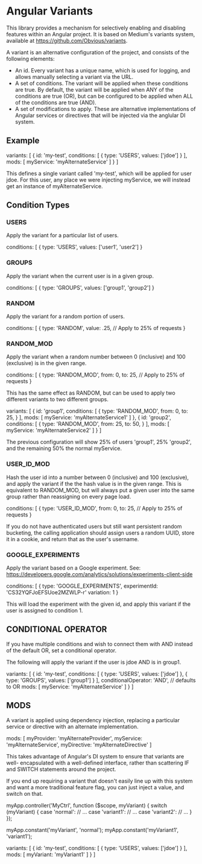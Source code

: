# Angular Variants

This library provides a mechanism for selectively enabling and
disabling features within an Angular project.  It is based on
Medium's variants system, available at https://github.com/Obvious/variants.

A variant is an alternative configuration of the project, and consists of the
following elements:

* An id.  Every variant has a unique name, which is used for logging, and
  allows manually selecting a variant via the URL.
* A set of conditions.  The variant will be applied when these conditions
  are true.  By default, the variant will be applied when ANY of the conditions
  are true (OR), but can be configured to be applied when ALL of the conditions
  are true (AND).
* A set of modifications to apply.  These are alternative implementations of
  Angular services or directives that will be injected via the anglular DI system.

## Example

  variants: [
    {
      id: 'my-test',
      conditions: [
        {
          type: 'USERS',
          values: ['jdoe']
        }
      ],
      mods: [
        myService: 'myAlternateService'
      ]
    }
  ]

This defines a single variant called 'my-test', which will be applied for user
jdoe.  For this user, any place we were injecting myService, we will instead
get an instance of myAlternateService.

## Condition Types

### USERS

Apply the variant for a particular list of users.

  conditions: [
  {
    type: 'USERS',
    values: ['user1', 'user2']
  }

### GROUPS

Apply the variant when the current user is in a given group.

  conditions: [
  {
    type: 'GROUPS',
    values: ['group1', 'group2']
  }

### RANDOM

Apply the variant for a random portion of users.

  conditions: [
  {
    type: 'RANDOM',
    value: .25, // Apply to 25% of requests
  }

### RANDOM_MOD

Apply the variant when a random number between 0 (inclusive) and 100 (exclusive)
is in the given range.

  conditions: [
  {
    type: 'RANDOM_MOD',
    from: 0,
    to: 25, // Apply to 25% of requests
  }

This has the same effect as RANDOM, but can be used to apply two different variants
to two different groups.

  variants: [
    {
      id: 'group1',
      conditions: [
        {
          type: 'RANDOM_MOD',
          from: 0,
          to: 25,
        }
      ],
      mods: [
        myService: 'myAlternateService1'
      ]
    },
    {
      id: 'group2',
      conditions: [
        {
          type: 'RANDOM_MOD',
          from: 25,
          to: 50,
        }
      ],
      mods: [
        myService: 'myAlternateService2'
      ]
    }
  ]

The previous configuration will show 25% of users 'group1', 25% 'group2',
and the remaining 50% the normal myService.

### USER_ID_MOD

Hash the user id into a number between 0 (inclusive) and 100 (exclusive),
and apply the variant if the the hash value is in the given range.  This
is equivalent to RANDOM_MOD, but will always put a given user into the
same group rather than reassigning on every page load.

  conditions: [
  {
    type: 'USER_ID_MOD',
    from: 0,
    to: 25, // Apply to 25% of requests
  }

If you do not have authenticated users but still want persistent random
bucketing, the calling application should assign users a random UUID,
store it in a cookie, and return that as the user's username.

### GOOGLE_EXPERIMENTS

Apply the variant based on a Google experiment.  See:
https://developers.google.com/analytics/solutions/experiments-client-side

  conditions: [
  {
    type: 'GOOGLE_EXPERIMENTS',
    experimentId: 'CS32YQFJoEFSUoe2MZWLP-r'
    variation: 1
  }

This will load the experiment with the given id, and apply this variant
if the user is assigned to condition 1.

## CONDITIONAL OPERATOR

If you have multiple conditions and wish to connect them with AND instead of
the default OR, set a conditional operator.

The following will apply the variant if the user is jdoe AND is in group1.

  variants: [
    {
      id: 'my-test',
      conditions: [
        {
          type: 'USERS',
          values: ['jdoe']
        },
        {
          type: 'GROUPS',
          values: ['group1']
        }
      ],
      conditionalOperator: 'AND',  // defaults to OR
      mods: [
        myService: 'myAlternateService'
      ]
    }
  ]

## MODS

A variant is applied using dependency injection, replacing a particular service or
directive with an alternate implementation.

  mods: [
    myProvider: 'myAlternateProvider',
    myService: 'myAlternateService',
    myDirective: 'myAlternateDirective'
  ]

This takes advantage of Angular's DI system to ensure that variants are well-
encapsulated with a well-defined interface, rather than scattering IF and SWITCH
statements around the project.

If you end up requiring a variant that doesn't easily line up with this system and
want a more traditional feature flag, you can just inject a value, and switch on that.

  myApp.controller('MyCtrl', function ($scope, myVariant) {
    switch (myVariant) {
      case 'normal':
        // ...
      case 'variant1':
        // ...
      case 'variant2':
        // ...
    }
  });

  myApp.constant('myVariant', 'normal');
  myApp.constant('myVariant1', 'variant1');

  variants: [
    {
      id: 'my-test',
      conditions: [
        {
          type: 'USERS',
          values: ['jdoe']
        }
      ],
      mods: [
        myVariant: 'myVariant1'
      ]
    }
  ]
